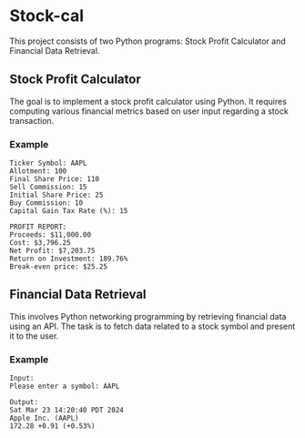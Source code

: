# Stock-cal
This project consists of two Python programs: Stock Profit Calculator and Financial Data Retrieval.

## Stock Profit Calculator
The goal is to implement a stock profit calculator using Python. It requires computing various financial metrics based on user input regarding a stock transaction.

### Example
```
Ticker Symbol: AAPL
Allotment: 100
Final Share Price: 110
Sell Commission: 15
Initial Share Price: 25
Buy Commission: 10
Capital Gain Tax Rate (%): 15

PROFIT REPORT:
Proceeds: $11,000.00
Cost: $3,796.25
Net Profit: $7,203.75
Return on Investment: 189.76%
Break-even price: $25.25
```

## Financial Data Retrieval
This involves Python networking programming by retrieving financial data using an API. The task is to fetch data related to a stock symbol and present it to the user.

### Example
```
Input:
Please enter a symbol: AAPL

Output:
Sat Mar 23 14:20:40 PDT 2024
Apple Inc. (AAPL)
172.28 +0.91 (+0.53%)
```
